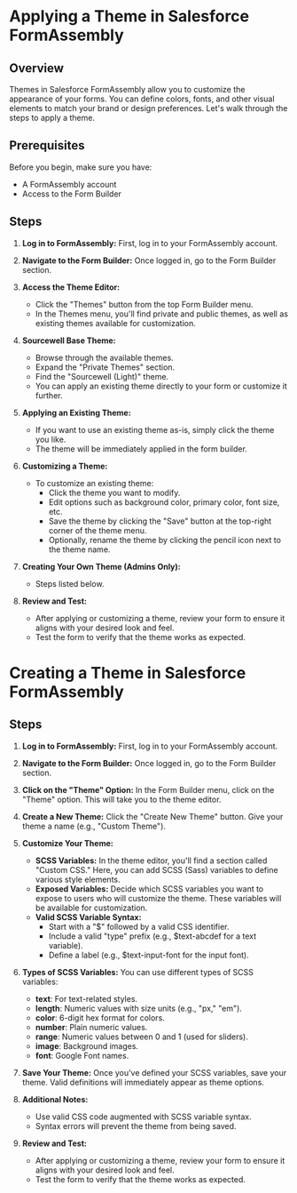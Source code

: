 # Applying a Theme in Salesforce FormAssembly

## Overview
Themes in Salesforce FormAssembly allow you to customize the appearance of your forms. You can define colors, fonts, and other visual elements to match your brand or design preferences. Let's walk through the steps to apply a theme.

## Prerequisites
Before you begin, make sure you have:
- A FormAssembly account
- Access to the Form Builder

## Steps

1. **Log in to FormAssembly:**
   First, log in to your FormAssembly account.

2. **Navigate to the Form Builder:**
   Once logged in, go to the Form Builder section.

3. **Access the Theme Editor:**
   - Click the "Themes" button from the top Form Builder menu.
   - In the Themes menu, you'll find private and public themes, as well as existing themes available for customization.

4. **Sourcewell Base Theme:**
   - Browse through the available themes.
   - Expand the "Private Themes" section.
   - Find the "Sourcewell (Light)" theme.
   - You can apply an existing theme directly to your form or customize it further.

5. **Applying an Existing Theme:**
   - If you want to use an existing theme as-is, simply click the theme you like.
   - The theme will be immediately applied in the form builder.

6. **Customizing a Theme:**
   - To customize an existing theme:
     - Click the theme you want to modify.
     - Edit options such as background color, primary color, font size, etc.
     - Save the theme by clicking the "Save" button at the top-right corner of the theme menu.
     - Optionally, rename the theme by clicking the pencil icon next to the theme name.

7. **Creating Your Own Theme (Admins Only):**
   - Steps listed below.

8. **Review and Test:**
   - After applying or customizing a theme, review your form to ensure it aligns with your desired look and feel.
   - Test the form to verify that the theme works as expected.

# Creating a Theme in Salesforce FormAssembly

## Steps

1. **Log in to FormAssembly:**
   First, log in to your FormAssembly account.

2. **Navigate to the Form Builder:**
   Once logged in, go to the Form Builder section.

3. **Click on the "Theme" Option:**
   In the Form Builder menu, click on the "Theme" option. This will take you to the theme editor.

4. **Create a New Theme:**
   Click the "Create New Theme" button. Give your theme a name (e.g., "Custom Theme").

5. **Customize Your Theme:**
   - **SCSS Variables:** In the theme editor, you'll find a section called "Custom CSS." Here, you can add SCSS (Sass) variables to define various style elements.
   - **Exposed Variables:** Decide which SCSS variables you want to expose to users who will customize the theme. These variables will be available for customization.
   - **Valid SCSS Variable Syntax:**
     - Start with a "$" followed by a valid CSS identifier.
     - Include a valid "type" prefix (e.g., $text-abcdef for a text variable).
     - Define a label (e.g., $text-input-font for the input font).

6. **Types of SCSS Variables:**
   You can use different types of SCSS variables:
   - **text**: For text-related styles.
   - **length**: Numeric values with size units (e.g., "px," "em").
   - **color**: 6-digit hex format for colors.
   - **number**: Plain numeric values.
   - **range**: Numeric values between 0 and 1 (used for sliders).
   - **image**: Background images.
   - **font**: Google Font names.

7. **Save Your Theme:**
   Once you've defined your SCSS variables, save your theme. Valid definitions will immediately appear as theme options.

8. **Additional Notes:**
   - Use valid CSS code augmented with SCSS variable syntax.
   - Syntax errors will prevent the theme from being saved.


8. **Review and Test:**
   - After applying or customizing a theme, review your form to ensure it aligns with your desired look and feel.
   - Test the form to verify that the theme works as expected.

